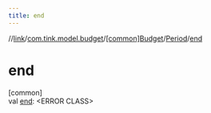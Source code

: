 ```yaml
---
title: end
---
```

//[link](../../../../index.html)/[com.tink.model.budget](../../index.html)/[[common]Budget](../index.html)/[Period](index.html)/[end](end.html)



# end



[common]\
val [end](end.html): &lt;ERROR CLASS&gt;




